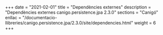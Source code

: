 +++
date        = "2021-02-01"
title       = "Dependències externes"
description = "Dependències externes canigo.persistence.jpa 2.3.0"
sections    = "Canigó"
enllac		= "/documentacio-llibreries/canigo.persistence.jpa/2.3.0/site/dependencies.html"
weight		= 6
+++
